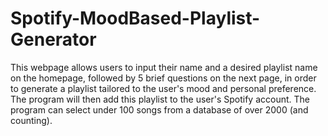 # Spotify-MoodBased-Playlist-Generator
This webpage allows users to input their name and a desired playlist name on the homepage, followed by 5 brief questions on the next page, 
in order to generate a playlist tailored to the user's mood and personal preference. The program will then add this playlist to the user's Spotify account.
The program can select under 100 songs from a database of over 2000 (and counting).
